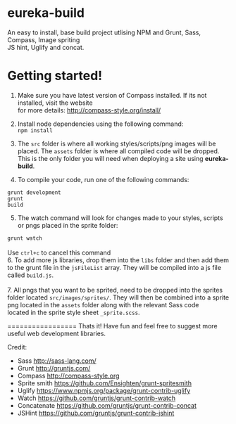 eureka-build
============

An easy to install, base build project utlising NPM and Grunt, Sass, Compass, Image spriting<br />
JS hint, Uglify and concat.

Getting started!
================

1. Make sure you have latest version of Compass installed. If its not installed, visit the website<br />
for more details: http://compass-style.org/install/

2. Install node dependencies using the following command:<br />
<code>npm install</code>

3. The <code>src</code> folder is where all working styles/scripts/png images will be placed. The <code>assets</code> folder is where all compiled code will be dropped. This is the only
folder you will need when deploying a site using <strong>eureka-build</strong>.

4. To compile your code, run one of the following commands:<br />

<code>grunt development</code><br />
<code>grunt build</code><br />

5. The watch command will look for changes made to your styles, scripts or pngs placed in the sprite folder:

<code>grunt watch</code><br />
<br />
Use <code>ctrl+c</code> to cancel this command
<br />
6. To add more js libraries, drop them into the <code>libs</code> folder and then add them to the grunt file in the <code>jsFileList</code> array. They will be compiled into a js file called <code>build.js</code>.
<br />
<br />
7. All pngs that you want to be sprited, need to be dropped into the sprites folder located <code>src/images/sprites/</code>. They will then be combined into a sprite png located in the <code>assets</code> folder along with the relevant Sass code<br />
located in the sprite style sheet <code>_sprite.scss</code>.

=================
Thats it! Have fun and feel free to suggest more useful web development libraries.

Credit:
- Sass http://sass-lang.com/
- Grunt http://gruntjs.com/
- Compass http://compass-style.org
- Sprite smith https://github.com/Ensighten/grunt-spritesmith
- Uglify https://www.npmjs.org/package/grunt-contrib-uglify
- Watch https://github.com/gruntjs/grunt-contrib-watch
- Concatenate https://github.com/gruntjs/grunt-contrib-concat
- JSHint https://github.com/gruntjs/grunt-contrib-jshint



